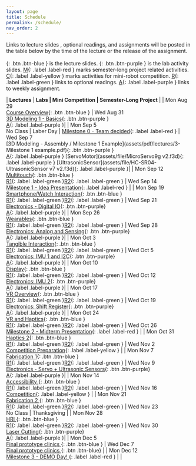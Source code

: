 ```yaml
---
layout: page
title: Schedule
permalink: /schedule/
nav_order: 2
---
```

Links to lecture slides , optional readings, and assignments will be posted in the table below by the time of the lecture or the release of the assignment. <br> <br>
[](){: .btn .btn-blue } is the lecture slides.
[](){: .btn .btn-purple } is the lab activity slides.
[M](){: .label .label-red } marks semester-long project related activities.
[C](){: .label .label-yellow } marks activities for mini-robot competition.
[R](){: .label .label-green } links to optional readings.
[A](){: .label .label-purple } links to weekly assignment.

| **Lectures**                     |   **Labs \| Mini Competition \|  Semester-Long Project**            |
| Mon Aug 29 <br> [Course Overview](assets/pdf/lectures/0-Overview.pdf){: .btn .btn-blue }                            | Wed Aug 31 <br> [3D Modeling 1 - Basics](https://umd.hosted.panopto.com/Panopto/Pages/Viewer.aspx?id=c9561f4c-006c-453a-bf04-af03011525b4){: .btn .btn-purple   } <br> [A](assets/pdf/assignments/CMSC730_Fall22_A1.pdf){: .label .label-purple }|
| Mon Sep 5 <br> No Class \| Laber Day \| [Milestone 0 - Team decided](){: .label .label-red }                        | Wed Sep 7 <br> [3D Modeling - Assembly / Milestone 1 Example](assets/pdf/lectures/3-Milestone 1 example.pdf){: .btn .btn-purple   } <br> [A](assets/pdf/assignments/CMSC730_Fall22_A2.pdf){: .label .label-purple } [ServoMotor](assets/file/MicroServo9g v2.f3d){: .label .label-purple } [UltrasonicSensor](assets/file/HC-SR04-UltrasonicSensor v7 v2.f3d){: .label .label-purple }|
| Mon Sep 12 <br> [Multitouch](/assets/pdf/lectures/4-Multi-touch%20Technology.pdf){: .btn .btn-blue } <br>[R1](https://dl.acm.org/doi/abs/10.1145/502348.502389){: .label .label-green }[R2](https://dl.acm.org/doi/abs/10.1145/3332165.3347873){: .label .label-green }                                 | Wed Sep 14 <br> [Milestone 1 - Idea Presentation](){: .label .label-red } | 
| Mon Sep 19 <br> [ Smartphone/Watch Interaction](){: .btn .btn-blue } <br>[R1](){: .label .label-green }[R2](){: .label .label-green }             | Wed Sep 21 <br> [Electronics - Digital IO](){: .btn .btn-purple} <br> [A](){: .label .label-purple }|
| Mon Sep 26 <br> [ Wearables](){: .btn .btn-blue }  <br>[R1](){: .label .label-green }[R2](){: .label .label-green }            | Wed Sep 28 <br> [Electronics: Analog and Sensing](){: .btn .btn-purple} <br> [A](){: .label .label-purple }|
| Mon Oct 3 <br> [ Tangible Interaction](){: .btn .btn-blue }   <br>[R1](){: .label .label-green }[R2](){: .label .label-green }           | Wed Oct 5 <br> [Electronics: IMU 1 and I2C](){: .btn .btn-purple} <br> [A](){: .label .label-purple }|
| Mon Oct 10 <br> [ Display](){: .btn .btn-blue }    <br>[R1](){: .label .label-green }[R2](){: .label .label-green }          | Wed Oct 12 <br> [Electronics: IMU 2](){: .btn .btn-purple} <br> [A](){: .label .label-purple }|
| Mon Oct 17 <br> [ VR Overview](){: .btn .btn-blue }   <br>[R1](){: .label .label-green }[R2](){: .label .label-green }           | Wed Oct 19 <br> [Electronics: Shift Register](){: .btn .btn-purple} <br> [A](){: .label .label-purple }|
| Mon Oct 24 <br> [ VR and Haptics](){: .btn .btn-blue }  <br>[R1](){: .label .label-green }[R2](){: .label .label-green }            | Wed Oct 26 <br> [Milestone 2 - Midterm Presentation](){: .label .label-red } |
| Mon Oct 31 <br> [ Haptics 2](){: .btn .btn-blue }   <br>[R1](){: .label .label-green }[R2](){: .label .label-green }           | Wed Nov 2 <br> [Competition Preparation](){: .label .label-yellow } |
| Mon Nov 7 <br> [ Fabrication 1](){: .btn .btn-blue }    <br>[R1](){: .label .label-green }[R2](){: .label .label-green }          | Wed Nov 9 <br> [Electronics - Servo + Ultrasonic Sensors](){: .btn .btn-purple} <br> [A](){: .label .label-purple }|
| Mon Nov 14 <br> [ Accessibility ](){: .btn .btn-blue }   <br>[R1](){: .label .label-green }[R2](){: .label .label-green }           | Wed Nov 16 <br> [Competition](){: .label .label-yellow } |
| Mon Nov 21 <br> [ Fabrication 2 ](){: .btn .btn-blue }  <br>[R1](){: .label .label-green }[R2](){: .label .label-green }            | Wed Nov 23 <br> No Class \| Thanksgiving |
| Mon Nov 28 <br> [ HRI ](){: .btn .btn-blue }   <br>[R1](){: .label .label-green }[R2](){: .label .label-green }           | Wed Nov 30 <br> [Laser Cutting](){: .btn .btn-purple} <br> [A](){: .label .label-purple }|
| Mon Dec 5 <br> [ Final prototype clinics ](){: .btn .btn-blue }              | Wed Dec 7 <br> [ Final prototype clinics ](){: .btn .btn-blue} |
| Mon Dec 12 <br> [Milestone 3 - DEMO Day! ](){: .label .label-red }              | |
